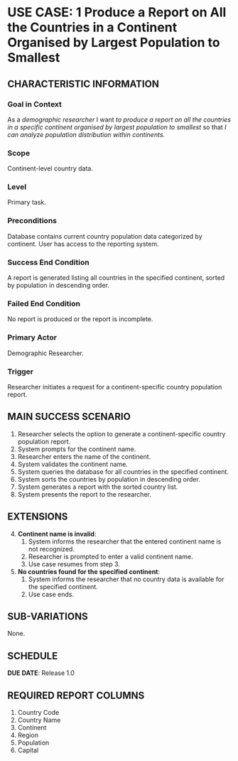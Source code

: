 # USE CASE: 1 Produce a Report on All the Countries in a Continent Organised by Largest Population to Smallest

## CHARACTERISTIC INFORMATION

### Goal in Context

As a *demographic researcher* I want *to produce a report on all the countries in a specific continent organised by largest population to smallest* so that *I can analyze population distribution within continents.*

### Scope

Continent-level country data.

### Level

Primary task.

### Preconditions

Database contains current country population data categorized by continent. User has access to the reporting system.

### Success End Condition

A report is generated listing all countries in the specified continent, sorted by population in descending order.

### Failed End Condition

No report is produced or the report is incomplete.

### Primary Actor

Demographic Researcher.

### Trigger

Researcher initiates a request for a continent-specific country population report.

## MAIN SUCCESS SCENARIO

1. Researcher selects the option to generate a continent-specific country population report.
2. System prompts for the continent name.
3. Researcher enters the name of the continent.
4. System validates the continent name.
5. System queries the database for all countries in the specified continent.
6. System sorts the countries by population in descending order.
7. System generates a report with the sorted country list.
8. System presents the report to the researcher.

## EXTENSIONS

4. **Continent name is invalid**:
    1. System informs the researcher that the entered continent name is not recognized.
    2. Researcher is prompted to enter a valid continent name.
    3. Use case resumes from step 3.
5. **No countries found for the specified continent**:
    1. System informs the researcher that no country data is available for the specified continent.
    2. Use case ends.

## SUB-VARIATIONS

None.

## SCHEDULE

**DUE DATE**: Release 1.0

## REQUIRED REPORT COLUMNS

1. Country Code
2. Country Name
3. Continent
4. Region
5. Population
6. Capital
